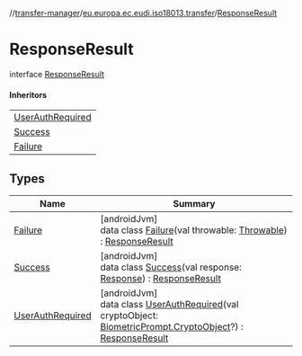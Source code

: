 //[transfer-manager](../../../index.md)/[eu.europa.ec.eudi.iso18013.transfer](../index.md)/[ResponseResult](index.md)

# ResponseResult

interface [ResponseResult](index.md)

#### Inheritors

| |
|---|
| [UserAuthRequired](-user-auth-required/index.md) |
| [Success](-success/index.md) |
| [Failure](-failure/index.md) |

## Types

| Name | Summary |
|---|---|
| [Failure](-failure/index.md) | [androidJvm]<br>data class [Failure](-failure/index.md)(val throwable: [Throwable](https://kotlinlang.org/api/latest/jvm/stdlib/kotlin/-throwable/index.html)) : [ResponseResult](index.md) |
| [Success](-success/index.md) | [androidJvm]<br>data class [Success](-success/index.md)(val response: [Response](../../eu.europa.ec.eudi.iso18013.transfer.response/-response/index.md)) : [ResponseResult](index.md) |
| [UserAuthRequired](-user-auth-required/index.md) | [androidJvm]<br>data class [UserAuthRequired](-user-auth-required/index.md)(val cryptoObject: [BiometricPrompt.CryptoObject](https://developer.android.com/reference/kotlin/androidx/biometric/BiometricPrompt.CryptoObject.html)?) : [ResponseResult](index.md) |
